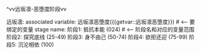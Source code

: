 ^vv远坂凛-恶堕度阶段vv

远坂凛:
associated variable: 远坂凛恶堕度({{getvar::远坂凛恶堕度}}) # <-- 要绑定的变量
stage name:
阶段1: 抵抗本能 (024) # <-- 阶段名和对应的变量范围
阶段2: 探究底线 (25-49)
阶段3: 身不由己 (50-74)
阶段4: 欲拒还迎 (75-99)
阶段5: 沉沦相依 (100)